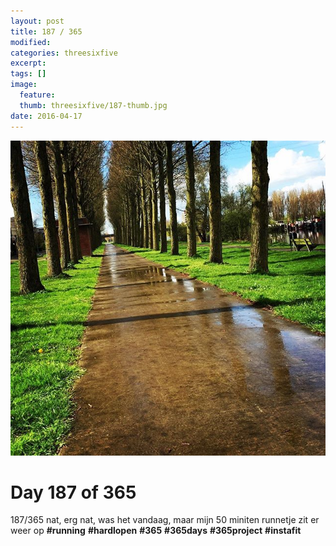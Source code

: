 ```yaml
---
layout: post
title: 187 / 365
modified:
categories: threesixfive
excerpt:
tags: []
image:
  feature: 
  thumb: threesixfive/187-thumb.jpg
date: 2016-04-17
---
```


![187](/images/threesixfive/187.jpg)

# Day 187 of 365

187/365 nat, erg nat, was het vandaag, maar mijn 50 miniten runnetje zit er weer op **\#running** **\#hardlopen** **\#365** **\#365days** **\#365project** **\#instafit**
